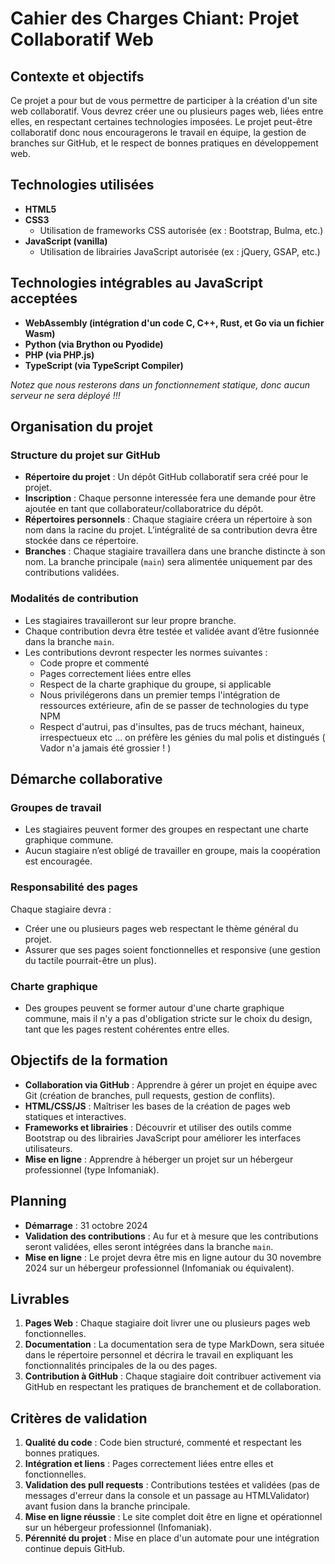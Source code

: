 # **Cahier des Charges Chiant: Projet Collaboratif Web**

## **Contexte et objectifs**

Ce projet a pour but de vous permettre de participer à la création d'un site web collaboratif. Vous devrez créer une ou plusieurs pages web, liées entre elles, en respectant certaines technologies imposées. Le projet peut-être collaboratif donc nous encouragerons le travail en équipe, la gestion de branches sur GitHub, et le respect de bonnes pratiques en développement web.

## **Technologies utilisées**

- **HTML5**
- **CSS3**
  - Utilisation de frameworks CSS autorisée (ex : Bootstrap, Bulma, etc.)
- **JavaScript (vanilla)**
  - Utilisation de librairies JavaScript autorisée (ex : jQuery, GSAP, etc.)

## **Technologies intégrables au JavaScript acceptées**

- **WebAssembly (intégration d'un code C, C++, Rust, et Go via un fichier Wasm)**
- **Python (via Brython ou Pyodide)**
- **PHP (via PHP.js)**
- **TypeScript (via TypeScript Compiler)**

*Notez que nous resterons dans un fonctionnement statique, donc aucun serveur ne sera déployé !!!*

## **Organisation du projet**

### **Structure du projet sur GitHub**
- **Répertoire du projet** : Un dépôt GitHub collaboratif sera créé pour le projet.
- **Inscription** : Chaque personne interessée fera une demande pour être ajoutée en tant que collaborateur/collaboratrice du dépôt.
- **Répertoires personnels** : Chaque stagiaire créera un répertoire à son nom dans la racine du projet. L’intégralité de sa contribution devra être stockée dans ce répertoire.
- **Branches** : Chaque stagiaire travaillera dans une branche distincte à son nom. La branche principale (`main`) sera alimentée uniquement par des contributions validées.

### **Modalités de contribution**
- Les stagiaires travailleront sur leur propre branche.
- Chaque contribution devra être testée et validée avant d’être fusionnée dans la branche `main`.
- Les contributions devront respecter les normes suivantes :
  - Code propre et commenté
  - Pages correctement liées entre elles
  - Respect de la charte graphique du groupe, si applicable
  - Nous privilégerons dans un premier temps l'intégration de ressources extérieure, afin de se passer de technologies du type NPM
  - Respect d'autrui, pas d'insultes, pas de trucs méchant, haineux, irrespectueux etc ... on préfère les génies du mal polis et distingués ( Vador n'a jamais été grossier ! )

## **Démarche collaborative**

### **Groupes de travail**
- Les stagiaires peuvent former des groupes en respectant une charte graphique commune.
- Aucun stagiaire n’est obligé de travailler en groupe, mais la coopération est encouragée.

### **Responsabilité des pages**
Chaque stagiaire devra :
- Créer une ou plusieurs pages web respectant le thème général du projet.
- Assurer que ses pages soient fonctionnelles et responsive (une gestion du tactile pourrait-être un plus).

### **Charte graphique**
- Des groupes peuvent se former autour d'une charte graphique commune, mais il n'y a pas d'obligation stricte sur le choix du design, tant que les pages restent cohérentes entre elles.

## **Objectifs de la formation**

- **Collaboration via GitHub** : Apprendre à gérer un projet en équipe avec Git (création de branches, pull requests, gestion de conflits).
- **HTML/CSS/JS** : Maîtriser les bases de la création de pages web statiques et interactives.
- **Frameworks et librairies** : Découvrir et utiliser des outils comme Bootstrap ou des librairies JavaScript pour améliorer les interfaces utilisateurs.
- **Mise en ligne** : Apprendre à héberger un projet sur un hébergeur professionnel (type Infomaniak).

## **Planning**

- **Démarrage** : 31 octobre 2024
- **Validation des contributions** : Au fur et à mesure que les contributions seront validées, elles seront intégrées dans la branche `main`.
- **Mise en ligne** : Le projet devra être mis en ligne autour du 30 novembre 2024 sur un hébergeur professionnel (Infomaniak ou équivalent).

## **Livrables**

1. **Pages Web** : Chaque stagiaire doit livrer une ou plusieurs pages web fonctionnelles.
2. **Documentation** : La documentation sera de type MarkDown, sera située dans le répertoire personnel et décrira le travail en expliquant les fonctionnalités principales de la ou des pages.
3. **Contribution à GitHub** : Chaque stagiaire doit contribuer activement via GitHub en respectant les pratiques de branchement et de collaboration.

## **Critères de validation**

1. **Qualité du code** : Code bien structuré, commenté et respectant les bonnes pratiques.
2. **Intégration et liens** : Pages correctement liées entre elles et fonctionnelles.
3. **Validation des pull requests** : Contributions testées et validées (pas de messages d'erreur dans la console et un passage au HTMLValidator) avant fusion dans la branche principale.
4. **Mise en ligne réussie** : Le site complet doit être en ligne et opérationnel sur un hébergeur professionnel (Infomaniak).
5. **Pérennité du projet** : Mise en place d'un automate pour une intégration continue depuis GitHub.


